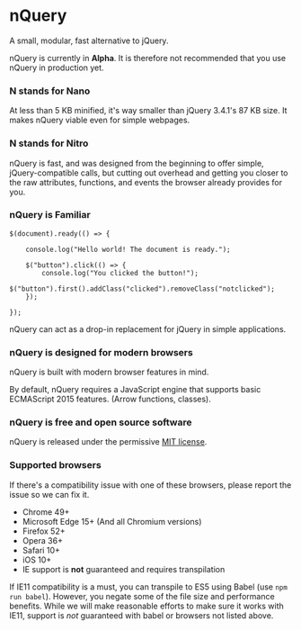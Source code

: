 # nQuery
A small, modular, fast alternative to jQuery.

nQuery is currently in **Alpha**. It is therefore not recommended that you use nQuery in production yet.

### N stands for Nano

At less than 5 KB minified, it's way smaller than jQuery 3.4.1's 87 KB size. It makes nQuery viable even for simple webpages.

### N stands for Nitro

nQuery is fast, and was designed from the beginning to offer simple, jQuery-compatible calls, but cutting out overhead and getting you closer to the raw attributes, functions, and events the browser already provides for you. 

### nQuery is Familiar

```
$(document).ready(() => {

    console.log("Hello world! The document is ready.");
    
    $("button").click(() => {
        console.log("You clicked the button!");
        $("button").first().addClass("clicked").removeClass("notclicked");
    });
    
});
```

nQuery can act as a drop-in replacement for jQuery in simple applications.

### nQuery is designed for modern browsers

nQuery is built with modern browser features in mind.

By default, nQuery requires a JavaScript engine that supports basic ECMAScript 2015 features. (Arrow functions, classes).

### nQuery is free and open source software

nQuery is released under the permissive [MIT license](https://github.com/dangeredwolf/nQuery/blob/master/LICENSE).

### Supported browsers

If there's a compatibility issue with one of these browsers, please report the issue so we can fix it.

* Chrome 49+ 
* Microsoft Edge 15+ (And all Chromium versions)
* Firefox 52+
* Opera 36+
* Safari 10+
* iOS 10+
* IE support is **not** guaranteed and requires transpilation

If IE11 compatibility is a must, you can transpile to ES5 using Babel (use `npm run babel`). However, you negate some of the file size and performance benefits. While we will make reasonable efforts to make sure it works with IE11, support is *not* guaranteed with babel or browsers not listed above.
